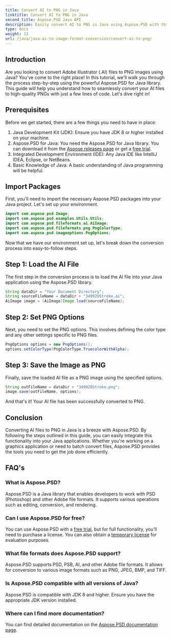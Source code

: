 ```yaml
---
title: Convert AI to PNG in Java
linktitle: Convert AI to PNG in Java
second_title: Aspose.PSD Java API
description: Easily convert AI to PNG in Java using Aspose.PSD with this guide. Learn how to load, set options, and save your AI files as PNG images effortlessly.
type: docs
weight: 13
url: /java/java-ai-to-image-format-conversion/convert-ai-to-png/
---
```

## Introduction
Are you looking to convert Adobe Illustrator (.AI) files to PNG images using Java? You've come to the right place! In this tutorial, we'll walk you through the process step-by-step using the powerful Aspose.PSD for Java library. This guide will help you understand how to seamlessly convert your AI files to high-quality PNGs with just a few lines of code. Let's dive right in!
## Prerequisites
Before we get started, there are a few things you need to have in place:
1. Java Development Kit (JDK): Ensure you have JDK 8 or higher installed on your machine.
2. Aspose.PSD for Java: You need the Aspose.PSD for Java library. You can download it from the [Aspose releases page](https://releases.aspose.com/psd/java/) or get a [free trial](https://releases.aspose.com/).
3. Integrated Development Environment (IDE): Any Java IDE like IntelliJ IDEA, Eclipse, or NetBeans.
4. Basic Knowledge of Java: A basic understanding of Java programming will be helpful.
## Import Packages
First, you'll need to import the necessary Aspose.PSD packages into your Java project. Let's set up your environment.
```java
import com.aspose.psd.Image;
import com.aspose.psd.examples.Utils.Utils;
import com.aspose.psd.fileformats.ai.AiImage;
import com.aspose.psd.fileformats.png.PngColorType;
import com.aspose.psd.imageoptions.PngOptions;
```
Now that we have our environment set up, let's break down the conversion process into easy-to-follow steps.
## Step 1: Load the AI File
The first step in the conversion process is to load the AI file into your Java application using the Aspose.PSD library.
```java
String dataDir = "Your Document Directory"; 
String sourceFileName = dataDir + "34992OStroke.ai";       
AiImage image = (AiImage)Image.load(sourceFileName);
```
## Step 2: Set PNG Options
Next, you need to set the PNG options. This involves defining the color type and any other settings specific to PNG files.
```java
PngOptions options = new PngOptions();
options.setColorType(PngColorType.TruecolorWithAlpha);
```
## Step 3: Save the Image as PNG
Finally, save the loaded AI file as a PNG image using the specified options.
```java
String outFileName = dataDir + "34992OStroke.png";
image.save(outFileName, options);
```
And that's it! Your AI file has been successfully converted to PNG.
## Conclusion
Converting AI files to PNG in Java is a breeze with Aspose.PSD. By following the steps outlined in this guide, you can easily integrate this functionality into your Java applications. Whether you're working on a graphics application or need to batch convert files, Aspose.PSD provides the tools you need to get the job done efficiently.
## FAQ's
### What is Aspose.PSD?
Aspose.PSD is a Java library that enables developers to work with PSD (Photoshop) and other Adobe file formats. It supports various operations such as editing, conversion, and rendering.
### Can I use Aspose.PSD for free?
You can use Aspose.PSD with a [free trial](https://releases.aspose.com/), but for full functionality, you'll need to purchase a license. You can also obtain a [temporary license](https://purchase.aspose.com/temporary-license/) for evaluation purposes.
### What file formats does Aspose.PSD support?
Aspose.PSD supports PSD, PSB, AI, and other Adobe file formats. It allows for conversion to various image formats such as PNG, JPEG, BMP, and TIFF.
### Is Aspose.PSD compatible with all versions of Java?
Aspose.PSD is compatible with JDK 8 and higher. Ensure you have the appropriate JDK version installed.
### Where can I find more documentation?
You can find detailed documentation on the [Aspose.PSD documentation page](https://reference.aspose.com/psd/java/).
